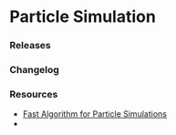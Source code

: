 # Particle Simulation

### Releases

### Changelog

### Resources

- [Fast Algorithm for Particle Simulations](https://www.sciencedirect.com/science/article/pii/0021999187901409)
- 
